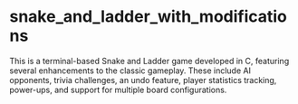 # snake_and_ladder_with_modifications
This is a terminal-based Snake and Ladder game developed in C, featuring several enhancements to the classic gameplay. These include AI opponents, trivia challenges, an undo feature, player statistics tracking, power-ups, and support for multiple board configurations.
